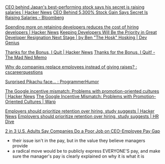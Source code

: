 
[CEO behind Japan's best-performing stock says his secret is raising salaries | Hacker News](https://news.ycombinator.com/item?id=27178486)
[CEO Behind 5,300% Stock Gain Says Secret Is Raising Salaries - Bloomberg](https://www.bloomberg.com/news/articles/2021-05-16/ceo-behind-5-500-stock-gain-says-his-secret-is-raising-salaries)

[Spending more on retaining developers reduces the cost of hiring developers | Hacker News](https://news.ycombinator.com/item?id=30668973)
[Keeping Developers Will Be the Priority in Great Developer Resignation Next Stage | by Ben "The Hosk" Hosking | Dev Genius](https://blog.devgenius.io/keeping-developers-will-be-the-priority-in-great-developer-resignation-next-stage-9dfcdb6e75a4)

[Thanks for the Bonus, I Quit | Hacker News](https://news.ycombinator.com/item?id=26847780)
[Thanks for the Bonus, I Quit! - The Mad Ned Memo](https://madned.substack.com/p/thanks-for-the-bonus-i-quit)

[Why do companies replace employees instead of giving raises? : cscareerquestions](https://old.reddit.com/r/cscareerquestions/comments/wjduuv/why_do_companies_replace_employees_instead_of)

[Surprised Pikachu face... : ProgrammerHumor](https://old.reddit.com/r/ProgrammerHumor/comments/12ojjdc/surprised_pikachu_face/)

[The Google incentive mismatch: Problems with promotion-oriented cultures | Hacker News](https://news.ycombinator.com/item?id=31261488)
[The Google Incentive Mismatch: Problems with Promotion-Oriented Cultures | Warp](https://www.warp.dev/blog/problems-with-promotion-oriented-cultures)

[Employers should prioritize retention over hiring, study suggests | Hacker News](https://news.ycombinator.com/item?id=33334957)
[Employers should prioritize retention over hiring, study suggests | HR Dive](https://www.hrdive.com/news/employers-may-need-to-prioritize-retention-over-hiring-study-suggests/632540/)

[2 in 3 U.S. Adults Say Companies Do a Poor Job on CEO-Employee Pay Gap](https://news.gallup.com/poll/646127/adults-say-companies-poor-job-ceo-employee-pay-gap.aspx)
- their issue isn't in the pay, but in the value they believe managers provide
- a radical move would be to publicly express EVERYONE'S pay, and make sure the manager's pay is clearly explained on why it is what it is
